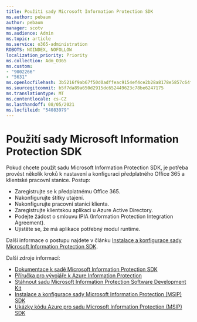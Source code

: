 ```yaml
---
title: Použití sady Microsoft Information Protection SDK
ms.author: pebaum
author: pebaum
manager: scotv
ms.audience: Admin
ms.topic: article
ms.service: o365-administration
ROBOTS: NOINDEX, NOFOLLOW
localization_priority: Priority
ms.collection: Adm_O365
ms.custom:
- "9002266"
- "5631"
ms.openlocfilehash: 3b5216f9ab67f50d0adffeac9154ef4ce2b28a8178e5857c64fbbd78884d77b6
ms.sourcegitcommit: b5f7da89a650d2915dc652449623c78be6247175
ms.translationtype: MT
ms.contentlocale: cs-CZ
ms.lasthandoff: 08/05/2021
ms.locfileid: "54083979"
---
```

# <a name="using-mip-skd"></a>Použití sady Microsoft Information Protection SDK

Pokud chcete použít sadu Microsoft Information Protection SDK, je potřeba provést několik kroků k nastavení a konfiguraci předplatného Office 365 a klientské pracovní stanice. Postup:

- Zaregistrujte se k předplatnému Office 365.
- Nakonfigurujte štítky utajení.
- Nakonfigurujte pracovní stanici klienta.
- Zaregistrujte klientskou aplikaci u Azure Active Directory.
- Podejte žádost o smlouvu IPIA (Information Protection Integration Agreement).
- Ujistěte se, že má aplikace potřebný modul runtime.

Další informace o postupu najdete v článku [Instalace a konfigurace sady Microsoft Information Protection SDK](https://docs.microsoft.com/information-protection/develop/setup-configure-mip).

Další zdroje informací:

- [Dokumentace k sadě Microsoft Information Protection SDK](https://docs.microsoft.com/information-protection/develop/)
- [Příručka pro vývojáře k Azure Information Protection](https://docs.microsoft.com/azure/information-protection/develop/developers-guide)
- [Stáhnout sadu Microsoft Information Protection Software Development Kit](https://www.microsoft.com/download/details.aspx?id=57392)
- [Instalace a konfigurace sady Microsoft Information Protection (MSIP) SDK](https://docs.microsoft.com/information-protection/develop/setup-configure-mip)
- [Ukázky kódu Azure pro sadu Microsoft Information Protection (MSIP) SDK](https://azure.microsoft.com/resources/samples/?sort=0&term=mipsdk)
